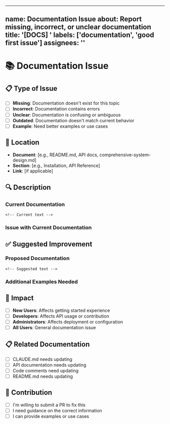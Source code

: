 ______________________________________________________________________

## name: Documentation Issue about: Report missing, incorrect, or unclear documentation title: '[DOCS] ' labels: ['documentation', 'good first issue'] assignees: ''

# 📚 Documentation Issue

## 📋 Type of Issue

- [ ] **Missing**: Documentation doesn't exist for this topic
- [ ] **Incorrect**: Documentation contains errors
- [ ] **Unclear**: Documentation is confusing or ambiguous
- [ ] **Outdated**: Documentation doesn't match current behavior
- [ ] **Example**: Need better examples or use cases

## 📍 Location

<!-- Where is the documentation issue? -->

- **Document**: [e.g., README.md, API docs, comprehensive-system-design.md]
- **Section**: [e.g., Installation, API Reference]
- **Link**: [if applicable]

## 🔍 Description

<!-- Describe the documentation issue -->

### Current Documentation

<!-- Quote or describe the current documentation -->

```
<!-- Current text -->
```

### Issue with Current Documentation

<!-- What's wrong with it? -->

## ✅ Suggested Improvement

<!-- How should it be improved? -->

### Proposed Documentation

```
<!-- Suggested text -->
```

### Additional Examples Needed

<!-- What examples would help? -->

## 🎯 Impact

<!-- Who is affected by this documentation issue? -->

- [ ] **New Users**: Affects getting started experience
- [ ] **Developers**: Affects API usage or contribution
- [ ] **Administrators**: Affects deployment or configuration
- [ ] **All Users**: General documentation issue

## 📋 Related Documentation

<!-- Other documentation that might need updating -->

- [ ] CLAUDE.md needs updating
- [ ] API documentation needs updating
- [ ] Code comments need updating
- [ ] README.md needs updating

## 🤝 Contribution

- [ ] I'm willing to submit a PR to fix this
- [ ] I need guidance on the correct information
- [ ] I can provide examples or use cases
